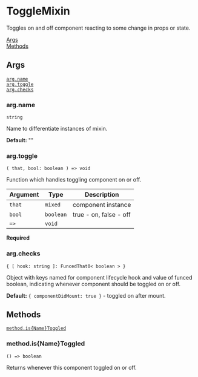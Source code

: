 # ToggleMixin

Toggles on and off component reacting to some change in props or state.

[Args](#args)  
[Methods](#methods)  


## Args

[`arg.name`](#argname)  
[`arg.toggle`](#argtoggle)  
[`arg.checks`](#argchecks)  


### arg.name

`string`

Name to differentiate instances of mixin.

**Default:** ""


### arg.toggle

`( that, bool: boolean ) => void`

Function which handles toggling component on or off.

| Argument | Type      | Description            |
| -------- | --------- | ---------------------- |
| `that`   | `mixed`   | component instance     |
| `bool`   | `boolean` | true - on, false - off |
| `=>`     | `void`    |                        |

**Required**


### arg.checks

`{ [ hook: string ]: FuncedThat0< boolean > }`

Object with keys named for component lifecycle hook and value of funced boolean, indicating whenever component should be toggled on or off.

**Default:** `{ componentDidMount: true }` - toggled on after mount.


## Methods

[`method.is{Name}Toggled`](#methodisnametoggled)  


### method.is{Name}Toggled

`() => boolean`

Returns whenever this component toggled on or off.
